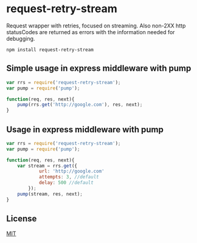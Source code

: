 # request-retry-stream

Request wrapper with retries, focused on streaming. Also non-2XX http statusCodes are returned as errors with
the information needed for debugging.

	npm install request-retry-stream

## Simple usage in express middleware with pump

```javascript
var rrs = require('request-retry-stream');
var pump = require('pump');

function(req, res, next){
	pump(rrs.get('http://google.com'), res, next);
}

```
## Usage in express middleware with pump

```javascript
var rrs = require('request-retry-stream');
var pump = require('pump');

function(req, res, next){
	var stream = rrs.get({
			url: 'http://google.com'
			attempts: 3, //default
			delay: 500 //default
		});	
	pump(stream, res, next);
}

```


## License

[MIT](http://opensource.org/licenses/MIT)

